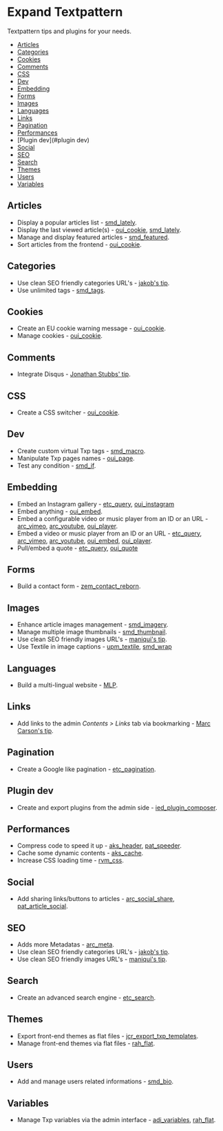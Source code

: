 # Expand Textpattern

Textpattern tips and plugins for your needs.

* [Articles](#articles)
* [Categories](#categories)
* [Cookies](#cookies)
* [Comments](#comments)
* [CSS](#css)
* [Dev](#dev)
* [Embedding](#embedding)
* [Forms](#forms)
* [Images](#images)
* [Languages](#languages)
* [Links](#links)
* [Pagination](#pagination)
* [Performances](#performances)
* [Plugin dev](#plugin dev)
* [Social](#social)
* [SEO](#seo)
* [Search](#search)
* [Themes](#themes)
* [Users](#users)
* [Variables](#variables)

## Articles

* Display a popular articles list - [smd_lately](http://stefdawson.com/sw/plugins/smd_lately).
* Display the last viewed article(s) - [oui_cookie](https://github.com/nicolasGraph/oui_cookie), [smd_lately](http://stefdawson.com/sw/plugins/smd_lately).
* Manage and display featured articles - [smd_featured](http://stefdawson.com/sw/plugins/smd_featured).
* Sort articles from the frontend - [oui_cookie](https://github.com/nicolasGraph/oui_cookie).

## Categories

* Use clean SEO friendly categories URL's - [jakob's tip](http://forum.textpattern.com/viewtopic.php?pid=301000#p301000).
* Use unlimited tags - [smd_tags](https://github.com/Bloke/smd_tags).

## Cookies

* Create an EU cookie warning message - [oui_cookie](https://github.com/nicolasGraph/oui_cookie).
* Manage cookies - [oui_cookie](https://github.com/nicolasGraph/oui_cookie).

## Comments

* Integrate Disqus - [Jonathan Stubbs' tip](http://textpattern.tips/integrate-disqus-with-textpattern).

## CSS

* Create a CSS switcher - [oui_cookie](https://github.com/nicolasGraph/oui_cookie).

## Dev

* Create custom virtual Txp tags -  [smd_macro](https://github.com/Bloke/smd_macro).
* Manipulate Txp pages names -  [oui_page](https://github.com/nicolasGraph/oui_page).
* Test any condition -  [smd_if](http://stefdawson.com/sw/plugins/smd_if).

## Embedding

* Embed an Instagram gallery -  [etc_query](http://www.iut-fbleau.fr/projet/etc/index.php?id=3), [oui_instagram](https://github.com/nicolasGraph/oui_instagram)
* Embed anything - [oui_embed](https://github.com/nicolasGraph/oui_embed).
* Embed a configurable video or music player from an ID or an URL -  [arc_vimeo](https://github.com/drmonkeyninja/arc_vimeo), [arc_youtube](https://github.com/drmonkeyninja/arc_youtube), [oui_player](https://github.com/nicolasGraph/oui_player).
* Embed a video or music player from an ID or an URL -  [etc_query](http://www.iut-fbleau.fr/projet/etc/index.php?id=3), [arc_vimeo](https://github.com/drmonkeyninja/arc_vimeo), [arc_youtube](https://github.com/drmonkeyninja/arc_youtube), [oui_embed](https://github.com/nicolasGraph/oui_embed), [oui_player](https://github.com/nicolasGraph/oui_player).
* Pull/embed a quote -  [etc_query](http://www.iut-fbleau.fr/projet/etc/index.php?id=3), [oui_quote](https://github.com/nicolasGraph/oui_quote)

## Forms

* Build a contact form - [zem_contact_reborn](https://github.com/Bloke/zem_contact_reborn).

## Images

* Enhance article images management -  [smd_imagery](https://github.com/Bloke/smd_imagery).
* Manage multiple image thumbnails - [smd_thumbnail](https://github.com/Bloke/smd_thumbnail).
* Use clean SEO friendly images URL's -  [maniqui's tip](http://forum.textpattern.com/viewtopic.php?pid=288593#p288593).
* Use Textile in image captions -  [upm_textile](http://forum.textpattern.com/viewtopic.php?id=17160), [smd_wrap](http://stefdawson.com/sw/plugins/smd_wrap)

## Languages

* Build a multi-lingual website - [MLP](https://github.com/Bloke/MLP).

## Links

* Add links to the admin *Contents > Links* tab via bookmarking - [Marc Carson's tip](http://textpattern.tips/creating-a-custom-bookmarklet-to-grow-your-link-collection).

## Pagination

* Create a Google like pagination - [etc_pagination](http://www.iut-fbleau.fr/projet/etc/index.php?id=22).

## Plugin dev

* Create and export plugins from the admin side - [ied_plugin_composer](https://github.com/Bloke/ied_plugin_composer).

## Performances

* Compress code to speed it up - [aks_header](http://makss.uaho.net/plugins/aks_header), [pat_speeder](http://pat-speeder.cara-tm.com/fr).
* Cache some dynamic contents - [aks_cache](http://makss.uaho.net/plugins/aks_cache).
* Increase CSS loading time - [rvm_css](https://vanmelick.com/txp/).

## Social

* Add sharing links/buttons to articles - [arc_social_share](https://github.com/drmonkeyninja/arc_social_share), [pat_article_social](http://pat-article-social.cara-tm.com/fr).

## SEO

* Adds more Metadatas - [arc_meta](https://github.com/drmonkeyninja/arc_meta).
* Use clean SEO friendly categories URL's - [jakob's tip](http://forum.textpattern.com/viewtopic.php?pid=301000#p301000).
* Use clean SEO friendly images URL's - [maniqui's tip](http://forum.textpattern.com/viewtopic.php?pid=288593#p288593).

## Search

* Create an advanced search engine - [etc_search](http://www.iut-fbleau.fr/projet/etc/index.php?id=10).

## Themes

* Export front-end themes as flat files - [jcr_export_txp_templates](https://github.com/jools-r/jcr_export_txp_templates).
* Manage front-end themes via flat files - [rah_flat](https://github.com/NicolasGraph/rah_flat).

## Users

* Add and manage users related informations - [smd_bio](https://github.com/Bloke/smd_bio).

## Variables

* Manage Txp variables via the admin interface - [adi_variables](http://www.greatoceanmedia.com.au/txp/?plugin=adi_variables), [rah_flat](https://github.com/NicolasGraph/rah_flat).
